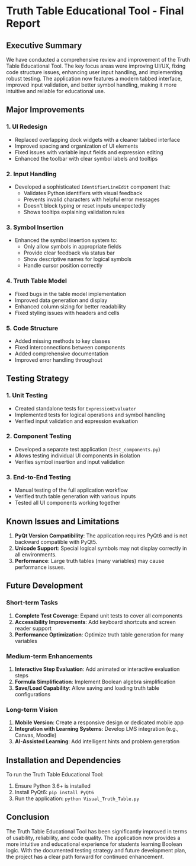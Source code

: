# Truth Table Educational Tool - Final Report

## Executive Summary

We have conducted a comprehensive review and improvement of the Truth Table Educational Tool. The key focus areas were improving UI/UX, fixing code structure issues, enhancing user input handling, and implementing robust testing. The application now features a modern tabbed interface, improved input validation, and better symbol handling, making it more intuitive and reliable for educational use.

## Major Improvements

### 1. UI Redesign
- Replaced overlapping dock widgets with a cleaner tabbed interface
- Improved spacing and organization of UI elements
- Fixed issues with variable input fields and expression editing
- Enhanced the toolbar with clear symbol labels and tooltips

### 2. Input Handling
- Developed a sophisticated `IdentifierLineEdit` component that:
  - Validates Python identifiers with visual feedback
  - Prevents invalid characters with helpful error messages
  - Doesn't block typing or reset inputs unexpectedly
  - Shows tooltips explaining validation rules

### 3. Symbol Insertion
- Enhanced the symbol insertion system to:
  - Only allow symbols in appropriate fields
  - Provide clear feedback via status bar
  - Show descriptive names for logical symbols
  - Handle cursor position correctly

### 4. Truth Table Model
- Fixed bugs in the table model implementation
- Improved data generation and display
- Enhanced column sizing for better readability
- Fixed styling issues with headers and cells

### 5. Code Structure
- Added missing methods to key classes
- Fixed interconnections between components
- Added comprehensive documentation
- Improved error handling throughout

## Testing Strategy

### 1. Unit Testing
- Created standalone tests for `ExpressionEvaluator`
- Implemented tests for logical operations and symbol handling
- Verified input validation and expression evaluation

### 2. Component Testing
- Developed a separate test application (`test_components.py`)
- Allows testing individual UI components in isolation
- Verifies symbol insertion and input validation

### 3. End-to-End Testing
- Manual testing of the full application workflow
- Verified truth table generation with various inputs
- Tested all UI components working together

## Known Issues and Limitations

1. **PyQt Version Compatibility**: The application requires PyQt6 and is not backward compatible with PyQt5.
2. **Unicode Support**: Special logical symbols may not display correctly in all environments.
3. **Performance**: Large truth tables (many variables) may cause performance issues.

## Future Development

### Short-term Tasks
1. **Complete Test Coverage**: Expand unit tests to cover all components
2. **Accessibility Improvements**: Add keyboard shortcuts and screen reader support
3. **Performance Optimization**: Optimize truth table generation for many variables

### Medium-term Enhancements
1. **Interactive Step Evaluation**: Add animated or interactive evaluation steps
2. **Formula Simplification**: Implement Boolean algebra simplification
3. **Save/Load Capability**: Allow saving and loading truth table configurations

### Long-term Vision
1. **Mobile Version**: Create a responsive design or dedicated mobile app
2. **Integration with Learning Systems**: Develop LMS integration (e.g., Canvas, Moodle)
3. **AI-Assisted Learning**: Add intelligent hints and problem generation

## Installation and Dependencies

To run the Truth Table Educational Tool:

1. Ensure Python 3.6+ is installed
2. Install PyQt6: `pip install PyQt6`
3. Run the application: `python Visual_Truth_Table.py`

## Conclusion

The Truth Table Educational Tool has been significantly improved in terms of usability, reliability, and code quality. The application now provides a more intuitive and educational experience for students learning Boolean logic. With the documented testing strategy and future development plan, the project has a clear path forward for continued enhancement. 